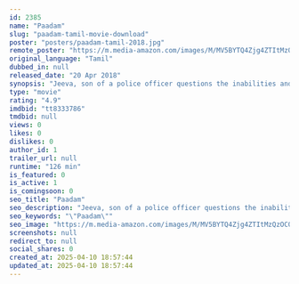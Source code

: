 ```yaml
---
id: 2385
name: "Paadam"
slug: "paadam-tamil-movie-download"
poster: "posters/paadam-tamil-2018.jpg"
remote_poster: "https://m.media-amazon.com/images/M/MV5BYTQ4Zjg4ZTItMzQzOC00ZTE0LThjMjMtNzg2NjIwZTg2MGZkXkEyXkFqcGdeQXVyMzYxOTQ3MDg@._V1_SX300.jpg"
original_language: "Tamil"
dubbed_in: null
released_date: "20 Apr 2018"
synopsis: "Jeeva, son of a police officer questions the inabilities and defects in Indian educational system and also shows his frustration towards studying the lessons in English language instead of Tamil."
type: "movie"
rating: "4.9"
imdbid: "tt8333786"
tmdbid: null
views: 0
likes: 0
dislikes: 0
author_id: 1
trailer_url: null
runtime: "126 min"
is_featured: 0
is_active: 1
is_comingsoon: 0
seo_title: "Paadam"
seo_description: "Jeeva, son of a police officer questions the inabilities and defects in Indian educational system and also shows his frustration towards studying the lessons in English language instead of Tamil."
seo_keywords: "\"Paadam\""
seo_image: "https://m.media-amazon.com/images/M/MV5BYTQ4Zjg4ZTItMzQzOC00ZTE0LThjMjMtNzg2NjIwZTg2MGZkXkEyXkFqcGdeQXVyMzYxOTQ3MDg@._V1_SX300.jpg"
screenshots: null
redirect_to: null
social_shares: 0
created_at: 2025-04-10 18:57:44
updated_at: 2025-04-10 18:57:44
---
```


